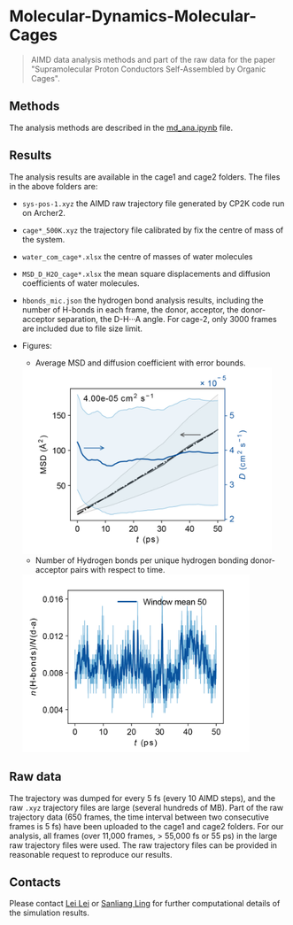# Molecular-Dynamics-Molecular-Cages
> AIMD data analysis methods and part of the raw data for the paper "Supramolecular Proton Conductors Self-Assembled by Organic Cages".

## Methods
The analysis methods are described in the [md_ana.ipynb](https://github.com/Lei-Lei-alpha/Molecular-Dynamics-Molecular-Cages/blob/main/md_ana.ipynb) file.

## Results
The analysis results are available in the cage1 and cage2 folders. The files in the above folders are:
- `sys-pos-1.xyz` the AIMD raw trajectory file generated by CP2K code run on Archer2.
- `cage*_500K.xyz` the trajectory file calibrated by fix the centre of mass of the system.
- `water_com_cage*.xlsx` the centre of masses of water molecules
- `MSD_D_H2O_cage*.xlsx` the mean square displacements and diffusion coefficients of water molecules.
- `hbonds_mic.json` the hydrogen bond analysis results, including the number of H-bonds in each frame, the donor, acceptor, the donor-acceptor separation, the D-H&middot;&middot;&middot;A angle. For cage-2, only 3000 frames are included due to file size limit.
- Figures:
  - Average MSD and diffusion coefficient with error bounds.
  <img src="./cage1/cage1_500K_ave.jpg" alt="MSD/D-t" title="MSD and instant diffusion coefficient as a function of time" style="width:450px;"/>
  
  - Number of Hydrogen bonds per unique hydrogen bonding donor-acceptor pairs with respect to time.
  <img src="./cage1/cage1_nhbonds_500K.jpg" alt="nH-bonds" title="Number of H bonds per unique hydrogen bonding donor-acceptor pairs" style="text-align: center; width:410px;"/>

## Raw data
The trajectory was dumped for every 5 fs (every 10 AIMD steps), and the raw `.xyz` trajectory files are large (several hundreds of MB). Part of the raw trajectory data (650 frames, the time interval between two consecutive frames is 5 fs) have been uploaded to the cage1 and cage2 folders. For our analysis, all frames (over 11,000 frames, > 55,000 fs or 55 ps) in the large raw trajectory files were used. The raw trajectory files can be provided in reasonable request to reproduce our results.

## Contacts
Please contact [Lei Lei](mailto:Lei.Lei@nottingham.ac.uk) or [Sanliang Ling](mailto:sanliang.ling@nottingham.ac.uk) for further computational details of the simulation results.
